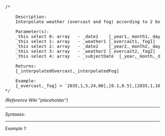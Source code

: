 <pre>/*

	Description:
	Interpolate weather (overcast and fog) according to 2 boundry dates and their weather conditions.

	Parameter(s):
	_this select 0: array	- _date1 	[_year1,_month1,_day1,_hour1,_min1]
	_this select 1: array	- _weather1	[_overcast1,_fog1]
	_this select 2: array	- _date2 	[_year2,_month2,_day2,_hour2,_min2]
	_this select 3: array	- _weather2	[_overcast2,_fog2]
	_this select 4: array	- _subjectDate 	[_year,_month,_day,_hour,_min] (default: current date)

	Returns:
	[_interpolatedOvercast,_interpolatedFog]

	Example:
	[_overcast,_fog] = `2035,1,5,24,00],[0.1,0.5],[2035,1,10,24,00],[0.3,0.2],[2035,1,7,24,00` call BIS_fnc_interpolateWeather;
*/</pre>

*(Reference Wiki "placeholder")*


---
*Syntaxes:*

<!-- [] call `BIS_fnc_interpolateWeather` -->

---
*Example 1:*

<!-- 
```sqf
[] call BIS_fnc_interpolateWeather;
``` -->